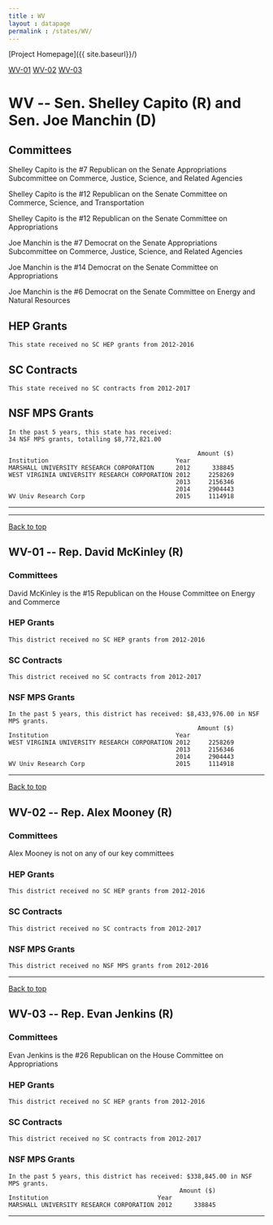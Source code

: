 ```yaml
---
title : WV
layout : datapage
permalink : /states/WV/
---
```

<a name="top"></a>
[Project Homepage]({{ site.baseurl}}/)


[WV-01](#WV-01)  [WV-02](#WV-02)  [WV-03](#WV-03)  

# WV -- Sen. Shelley Capito (R) and  Sen. Joe Manchin (D)
## Committees
Shelley Capito is the #7 Republican on the Senate Appropriations Subcommittee on Commerce, Justice, Science, and Related Agencies 

Shelley Capito is the #12 Republican on the Senate Committee on Commerce, Science, and Transportation 

Shelley Capito is the #12 Republican on the Senate Committee on Appropriations 

Joe Manchin is the #7 Democrat on the Senate Appropriations Subcommittee on Commerce, Justice, Science, and Related Agencies 

Joe Manchin is the #14 Democrat on the Senate Committee on Appropriations 

Joe Manchin is the #6 Democrat on the Senate Committee on Energy and Natural Resources 

## HEP Grants
```
This state received no SC HEP grants from 2012-2016
```
## SC Contracts
```
This state received no SC contracts from 2012-2017
```
## NSF MPS Grants
```
In the past 5 years, this state has received:
34 NSF MPS grants, totalling $8,772,821.00
 
                                                    Amount ($)
Institution                                   Year            
MARSHALL UNIVERSITY RESEARCH CORPORATION      2012      338845
WEST VIRGINIA UNIVERSITY RESEARCH CORPORATION 2012     2258269
                                              2013     2156346
                                              2014     2904443
WV Univ Research Corp                         2015     1114918
```
---
---
<a name="WV-01"></a>
[Back to top](#top)
## WV-01 -- Rep. David McKinley (R)
### Committees
David McKinley is the #15 Republican on the House Committee on Energy and Commerce 

### HEP Grants
```
This district received no SC HEP grants from 2012-2016
```
### SC Contracts
```
This district received no SC contracts from 2012-2017
```
### NSF MPS Grants
```
In the past 5 years, this district has received: $8,433,976.00 in NSF MPS grants.
                                                    Amount ($)
Institution                                   Year            
WEST VIRGINIA UNIVERSITY RESEARCH CORPORATION 2012     2258269
                                              2013     2156346
                                              2014     2904443
WV Univ Research Corp                         2015     1114918
```
---
<a name="WV-02"></a>
[Back to top](#top)
## WV-02 -- Rep. Alex Mooney (R)
### Committees
Alex Mooney is not on any of our key committees 

### HEP Grants
```
This district received no SC HEP grants from 2012-2016
```
### SC Contracts
```
This district received no SC contracts from 2012-2017
```
### NSF MPS Grants
```
This district received no NSF MPS grants from 2012-2016
```
---
<a name="WV-03"></a>
[Back to top](#top)
## WV-03 -- Rep. Evan Jenkins (R)
### Committees
Evan Jenkins is the #26 Republican on the House Committee on Appropriations 

### HEP Grants
```
This district received no SC HEP grants from 2012-2016
```
### SC Contracts
```
This district received no SC contracts from 2012-2017
```
### NSF MPS Grants
```
In the past 5 years, this district has received: $338,845.00 in NSF MPS grants.
                                               Amount ($)
Institution                              Year            
MARSHALL UNIVERSITY RESEARCH CORPORATION 2012      338845
```
---
